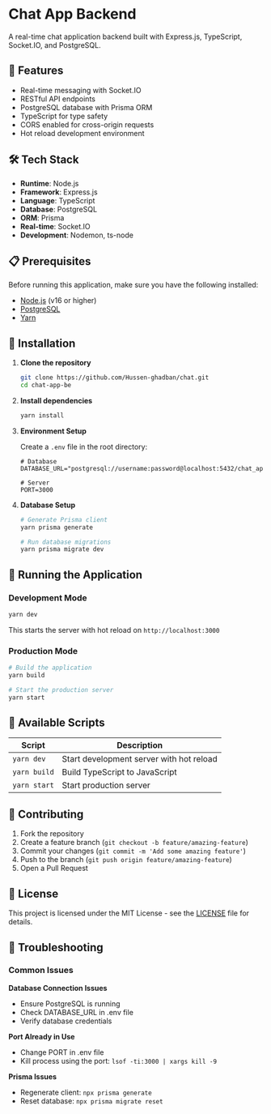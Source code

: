 # Chat App Backend

A real-time chat application backend built with Express.js, TypeScript, Socket.IO, and PostgreSQL.

## 🚀 Features

- Real-time messaging with Socket.IO
- RESTful API endpoints
- PostgreSQL database with Prisma ORM
- TypeScript for type safety
- CORS enabled for cross-origin requests
- Hot reload development environment

## 🛠️ Tech Stack

- **Runtime**: Node.js
- **Framework**: Express.js
- **Language**: TypeScript
- **Database**: PostgreSQL
- **ORM**: Prisma
- **Real-time**: Socket.IO
- **Development**: Nodemon, ts-node

## 📋 Prerequisites

Before running this application, make sure you have the following installed:

- [Node.js](https://nodejs.org/) (v16 or higher)
- [PostgreSQL](https://www.postgresql.org/)
- [Yarn](https://yarnpkg.com/)

## 🔧 Installation

1. **Clone the repository**
   ```bash
   git clone https://github.com/Hussen-ghadban/chat.git
   cd chat-app-be
   ```

2. **Install dependencies**
   ```bash
   yarn install
   ```

3. **Environment Setup**
   
   Create a `.env` file in the root directory:
   ```env
   # Database
   DATABASE_URL="postgresql://username:password@localhost:5432/chat_app_db"
   
   # Server
   PORT=3000
   ```

4. **Database Setup**
   ```bash
   # Generate Prisma client
   yarn prisma generate
   
   # Run database migrations
   yarn prisma migrate dev
   ```

## 🚀 Running the Application

### Development Mode
```bash
yarn dev
```
This starts the server with hot reload on `http://localhost:3000`

### Production Mode
```bash
# Build the application
yarn build

# Start the production server
yarn start
```

## 📝 Available Scripts

| Script | Description |
|--------|-------------|
| `yarn dev` | Start development server with hot reload |
| `yarn build` | Build TypeScript to JavaScript |
| `yarn start` | Start production server |

<!-- ## 🗂️ Project Structure

```
chat-app-be/
├── src/
│   ├── controllers/     # Route controllers
│   ├── middleware/      # Custom middleware
│   ├── models/          # Database models
│   ├── routes/          # API routes
│   ├── services/        # Business logic
│   ├── utils/           # Utility functions
│   ├── types/           # TypeScript type definitions
│   └── index.ts         # Application entry point
├── prisma/
│   ├── schema.prisma    # Database schema
│   └── migrations/      # Database migrations
├── dist/                # Compiled JavaScript (generated)
├── .env                 # Environment variables
├── package.json
└── README.md
```

## 🔌 API Endpoints

### Authentication
- `POST /api/auth/register` - Register a new user
- `POST /api/auth/login` - User login
- `POST /api/auth/logout` - User logout

### Messages
- `GET /api/messages` - Get all messages
- `POST /api/messages` - Send a new message
- `DELETE /api/messages/:id` - Delete a message

### Users
- `GET /api/users` - Get all users
- `GET /api/users/:id` - Get user by ID
- `PUT /api/users/:id` - Update user profile

## 🗄️ Database Schema

The application uses Prisma ORM with PostgreSQL. Key models include:

- **User**: User accounts and profiles
- **Message**: Chat messages
- **Room**: Chat rooms/channels
- **UserRoom**: User-room relationships

To view the complete schema, check `prisma/schema.prisma`.

## 🔧 Configuration

### Environment Variables

| Variable | Description | Default |
|----------|-------------|---------|
| `DATABASE_URL` | PostgreSQL connection string | Required |
| `PORT` | Server port | 3000 |
| `JWT_SECRET` | Secret for JWT tokens | Required |
| `CORS_ORIGIN` | Allowed CORS origins | * |

## 🧪 Testing

```bash
# Run tests (if implemented)
yarn test

# Run tests in watch mode
yarn test:watch
```

### Using Docker
```bash
# Build Docker image
docker build -t chat-app-be .

# Run container
docker run -p 3000:3000 chat-app-be
``` -->

## 🤝 Contributing

1. Fork the repository
2. Create a feature branch (`git checkout -b feature/amazing-feature`)
3. Commit your changes (`git commit -m 'Add some amazing feature'`)
4. Push to the branch (`git push origin feature/amazing-feature`)
5. Open a Pull Request

## 📄 License

This project is licensed under the MIT License - see the [LICENSE](LICENSE) file for details.

## 🐛 Troubleshooting

### Common Issues

**Database Connection Issues**
- Ensure PostgreSQL is running
- Check DATABASE_URL in .env file
- Verify database credentials

**Port Already in Use**
- Change PORT in .env file
- Kill process using the port: `lsof -ti:3000 | xargs kill -9`

**Prisma Issues**
- Regenerate client: `npx prisma generate`
- Reset database: `npx prisma migrate reset`
